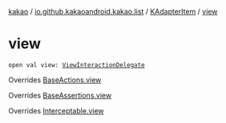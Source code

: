 [kakao](../../index.md) / [io.github.kakaoandroid.kakao.list](../index.md) / [KAdapterItem](index.md) / [view](./view.md)

# view

`open val view: `[`ViewInteractionDelegate`](../../io.github.kakaoandroid.kakao.delegate/-view-interaction-delegate/index.md)

Overrides [BaseActions.view](../../io.github.kakaoandroid.kakao.common.actions/-base-actions/view.md)

Overrides [BaseAssertions.view](../../io.github.kakaoandroid.kakao.common.assertions/-base-assertions/view.md)

Overrides [Interceptable.view](../../io.github.kakaoandroid.kakao.intercept/-interceptable/view.md)

